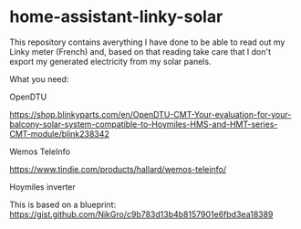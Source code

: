 # home-assistant-linky-solar
This repository contains averything I have done to be able to read out my Linky meter (French) and, based on that reading take care that I don't export my generated electricity from my solar panels.

What you need:

OpenDTU

https://shop.blinkyparts.com/en/OpenDTU-CMT-Your-evaluation-for-your-balcony-solar-system-compatible-to-Hoymiles-HMS-and-HMT-series-CMT-module/blink238342

Wemos TeleInfo

https://www.tindie.com/products/hallard/wemos-teleinfo/

Hoymiles inverter

This is based on a blueprint: https://gist.github.com/NikGro/c9b783d13b4b8157901e6fbd3ea18389
